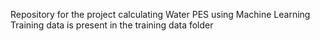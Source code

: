Repository for the project calculating Water PES using Machine Learning
Training data is present in the training data folder
